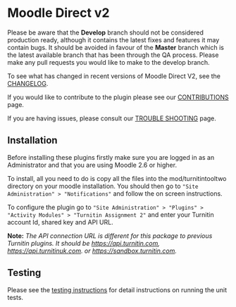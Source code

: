 Moodle Direct v2
================

Please be aware that the **Develop** branch should not be considered production ready, although it contains the latest fixes and features it may contain bugs. It should be avoided in favour of the **Master** branch which is the latest available branch that has been through the QA process. Please make any pull requests you would like to make to the develop branch.

To see what has changed in recent versions of Moodle Direct V2, see the [CHANGELOG](https://github.com/turnitin/moodle-mod_turnitintooltwo/blob/master/CHANGELOG.md).

If you would like to contribute to the plugin please see our [CONTRIBUTIONS](https://github.com/turnitin/moodle-mod_turnitintooltwo/blob/master/CONTRIBUTIONS.md) page.

If you are having issues, please consult our [TROUBLE SHOOTING](https://github.com/turnitin/moodle-mod_turnitintooltwo/blob/master/TROUBLESHOOTING.md) page.

Installation
------------

Before installing these plugins firstly make sure you are logged in as an Administrator and that you are using Moodle 2.6 or higher.

To install, all you need to do is copy all the files into the mod/turnitintooltwo directory on your moodle installation. You should then go to `"Site Administration" > "Notifications"` and follow the on screen instructions.

To configure the plugin go to `"Site Administration" > "Plugins" > "Activity Modules" > "Turnitin Assignment 2"` and enter your Turnitin account Id, shared key and API URL.

**Note:** *The API connection URL is different for this package to previous Turnitin plugins. It should be https://api.turnitin.com, https://api.turnitinuk.com. or https://sandbox.turnitin.com.*

Testing
-------

Please see the [testing instructions](./TESTING.md) for detail instructions on running the unit tests.

